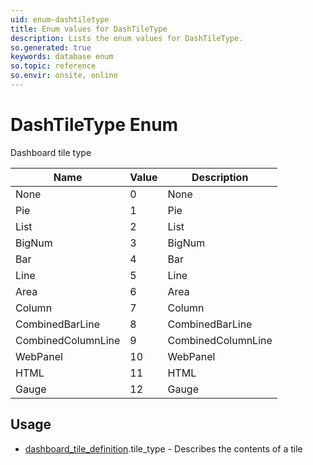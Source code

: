 ```yaml
---
uid: enum-dashtiletype
title: Enum values for DashTileType
description: Lists the enum values for DashTileType.
so.generated: true
keywords: database enum
so.topic: reference
so.envir: onsite, online
---
```


# DashTileType Enum

Dashboard tile type

| Name | Value | Description |
|------|-------|-------------|
|None|0|None|
|Pie|1|Pie|
|List|2|List|
|BigNum|3|BigNum|
|Bar|4|Bar|
|Line|5|Line|
|Area|6|Area|
|Column|7|Column|
|CombinedBarLine|8|CombinedBarLine|
|CombinedColumnLine|9|CombinedColumnLine|
|WebPanel|10|WebPanel|
|HTML|11|HTML|
|Gauge|12|Gauge|

## Usage

* [dashboard_tile_definition](../dashboard-tile-definition.md).tile_type - Describes the contents of a tile
